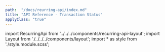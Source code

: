 ```yaml
---
path:  "/docs/reurring-api/index.md"
title: "API Reference - Transaction Status"
applyClass: "true"
---
```




import RecurringApi from '../../../components/recurring-api-layout';
import Layout from './../../../components/layout';
import * as style from './style.module.scss';

<RecurringApi></RecurringApi>

